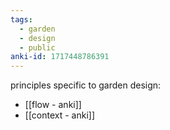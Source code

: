 ```yaml
---
tags:
  - garden
  - design
  - public
anki-id: 1717448786391
---
```

principles specific to garden design:
- [[flow - anki]]
- [[context - anki]]
